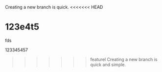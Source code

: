 Creating a new branch is quick.
<<<<<<< HEAD

123e4t5
=======
fds

123345457
>>>>>>> featurel
Creating a new branch is quick and simple.
